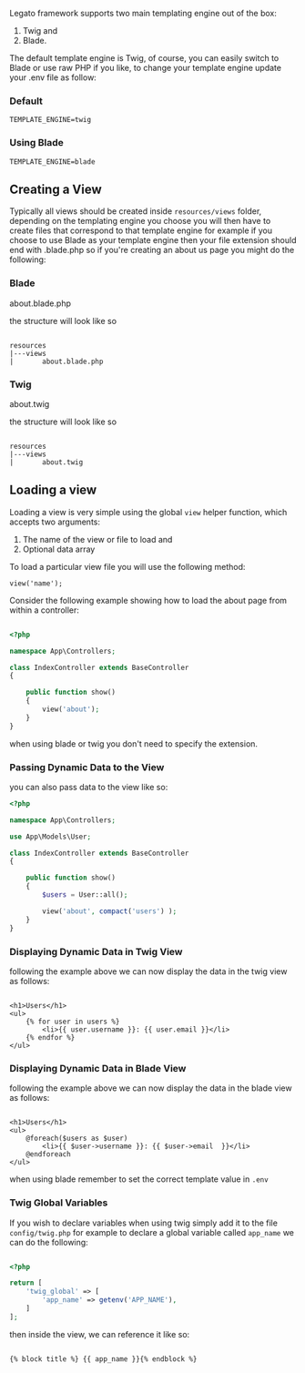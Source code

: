 Legato framework supports two main templating engine out of the box: 

1. Twig and 
1. Blade.

The default template engine is Twig, of course, you can 
easily switch to Blade or use raw PHP if you like, to 
change your template engine update your .env file as follow:

### Default 

```
TEMPLATE_ENGINE=twig
```

### Using Blade

```
TEMPLATE_ENGINE=blade
```

## Creating a View

Typically all views should be created inside ```resources/views``` folder, depending on the templating engine you choose you will then have to create files that correspond to that template engine for example if you choose to use Blade as your template engine then your file extension should end with .blade.php so if you're creating an about us page you might do the following:

### Blade

about.blade.php 

the structure will look like so

```

resources
|---views
|       about.blade.php

```

### Twig

about.twig 

the structure will look like so

```

resources
|---views
|       about.twig

```

## Loading a view

Loading a view is very simple using the global `view` helper function, which accepts two arguments:

1. The name of the view or file to load and 
1. Optional data array 

To load a particular view file you will use the following method:

`view('name');`

Consider the following example showing how to load the 
about page from within a controller:

```php

<?php

namespace App\Controllers;

class IndexController extends BaseController
{

    public function show()
    {
        view('about');
    }
}

```
when using blade or twig you don't need to specify the extension. 

### Passing Dynamic Data to the View

you can also pass data to the view like so:

```php
<?php

namespace App\Controllers;

use App\Models\User;

class IndexController extends BaseController
{

    public function show()
    {
        $users = User::all();

        view('about', compact('users') );
    }
}

``` 

### Displaying Dynamic Data in Twig View

following the example above we can now display the 
data in the twig view as follows: 

```twig

<h1>Users</h1>
<ul>
    {% for user in users %}
        <li>{{ user.username }}: {{ user.email }}</li>
    {% endfor %}
</ul>

```

### Displaying Dynamic Data in Blade View

following the example above we can now display the data in 
the blade view as follows: 

```blade

<h1>Users</h1>
<ul>
    @foreach($users as $user)
        <li>{{ $user->username }}: {{ $user->email  }}</li>
    @endforeach
</ul>

```

when using blade remember to set the correct template value in `.env`

### Twig Global Variables

If you wish to declare variables when using twig simply add 
it to the file `config/twig.php` for example to declare a global variable called `app_name` we can do the following:

```php

<?php

return [
    'twig_global' => [
        'app_name' => getenv('APP_NAME'),
    ]
];

```

then inside the view, we can reference it like so: 

```twig

{% block title %} {{ app_name }}{% endblock %}

```






